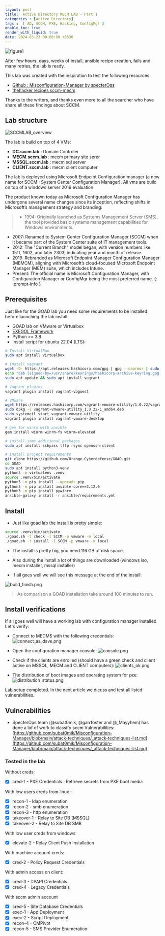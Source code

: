 ```yaml
---
layout: post
title:  Active Directory MECM LAB - Part 1
categories : [Active Directory]
tags :  [ AD, SCCM, PXE, Hacking, ConfigMgr ]
enable_toc: true
render_with_liquid: true
date: 2024-03-23 00:00:00 +0530
---
```



![figure1]({{site.url}}/assets/img/sccmlab1.png)

After few ~~hours~~, ~~days~~, weeks of install, ansible recipe creation, fails and many retries, the lab is ready.

This lab was created with the inspiration to test the following resources:

- [Github : Misconfiguration-Manager by specterOps](https://github.com/subat0mik/Misconfiguration-Manager/tree/main)
- [thehacker.recipes sccm-mecm](https://www.thehacker.recipes/a-d/movement/sccm-mecm)

Thanks to the writers, and thanks even more to all the searcher who have share all these findings about SCCM.

## Lab structure

![SCCMLAB_overview](/assets/img/sccmlab2.png)

The lab is build on top of 4 VMs:
- **DC.sccm.lab** :  Domain Controler 
- **MECM.sccm.lab** : mecm primary site serer
- **MSSQL.sccm.lab** : mecm sql server
- **CLIENT.sccm.lab** : mecm client computer

The lab is deployed using Microsoft Endpoint Configuration manager (a new name for SCCM : System Center Configuration Manager). All vms are build on top of a windows server 2019 evaluation.

The product known today as Microsoft Configuration Manager has undergone several name changes since its inception, reflecting shifts in Microsoft’s management strategy and branding:

> - 1994: Originally launched as Systems Management Server (SMS), the tool provided basic systems management capabilities for Windows environments.
- 2007: Renamed to System Center Configuration Manager (SCCM) when it became part of the System Center suite of IT management tools.
- 2012: The "Current Branch" model began, with version numbers like 1511, 1602, and later 2303, indicating year and month of release.
- 2019: Rebranded as Microsoft Endpoint Manager Configuration Manager (MEMCM), aligning with Microsoft’s cloud-focused Microsoft Endpoint Manager (MEM) suite, which includes Intune.
- Present: The official name is Microsoft Configuration Manager, with Configuration Manager or ConfigMgr being the most preferred name.
{: .prompt-info } 

## Prerequisites
Just like for the GOAD lab you need some requirements to be installed before launching the lab install.

- GOAD lab on VMware or Virtualbox
- [EXEGOL Framework](https://github.com/ThePorgs/Exegol)
- Python >= 3.8
- Install script for ubuntu 22.04 (LTS):

```bash
# Install VirtualBox
sudo apt install virtualbox

# Install vagrant
wget -O- https://apt.releases.hashicorp.com/gpg | gpg --dearmor | sudo tee /usr/share/keyrings/hashicorp-archive-keyring.gpg
echo "deb [signed-by=/usr/share/keyrings/hashicorp-archive-keyring.gpg] https://apt.releases.hashicorp.com $(lsb_release -cs) main" | sudo tee /etc/apt/sources.list.d/hashicorp.list
sudo apt update && sudo apt install vagrant

# Vagrant plugins
vagrant plugin install vagrant-vbguest

# VMware
wget https://releases.hashicorp.com/vagrant-vmware-utility/1.0.22/vagrant-vmware-utility_1.0.22-1_amd64.deb
sudo dpkg -i vagrant-vmware-utility_1.0.22-1_amd64.deb
sudo systemctl start vagrant-vmware-utility
vagrant plugin install vagrant-vmware-desktop

# gem for winrm with ansible
gem install winrm winrm-fs winrm-elevated

# install some additional packages
sudo apt install sshpass lftp rsync openssh-client

# install project requirements
git clone https://github.com/Orange-Cyberdefense/GOAD.git
cd GOAD
sudo apt install python3-venv
python3 -m virtualenv .venv
source .venv/bin/activate
python3 -m pip install --upgrade pip
python3 -m pip install ansible-core==2.12.6
python3 -m pip install pywinrm
ansible-galaxy install -r ansible/requirements.yml
```

## Install

- Just like goad lab the install is pretty simple:

```bash
source .venv/bin/activate
./goad.sh -t check -l SCCM -p vmware -m local
./goad.sh -t install -l SCCM -p vmware -m local
```

- The install is pretty big, you need 116 GB of disk space.
- Also during the install a lot of things are downloaded (windows iso, mecm installer, mssql installer)

- If all goes well we will see this message at the end of the install:

![build_finish.png](/assets/img/sccmlab3.png)

> As comparison a GOAD installation take around 100 minutes to run.

## Install verifications

If all goes well will have a working lab with configuration manager installed.
Let's verify:

- Connect to MECM$ with the following credentials:
![connect_as_dave.png](/assets/img/sccmlab4.png)

- Open the configuration manager console:
![console.png](/assets/img/sccmlab5.png)

- Check if the clients are enrolled (should have a green check and client active on MSSQL, MECM and CLIENT computers):
![clients_ok.png](/assets/img/sccmlab6.png)

- The distribution of boot images and operating system for pxe:
![distribution_status.png](/assets/img/sccmlab7.png)

Lab setup completed. In the next article we dicuss and test all listed vulnerabilities.

## Vulnerabilities

- SpecterOps team (@subat0mik, @garrfoster and @_Mayyhem) has done a lof of work to classify sccm Vulnerabilities: 
[https://github.com/subat0mik/Misconfiguration-Manager/blob/main/attack-techniques/_attack-techniques-list.md](https://github.com/subat0mik/Misconfiguration-Manager/blob/main/attack-techniques/_attack-techniques-list.md)


### Tested in the lab
Without creds:
- [X] cred-1 - PXE Credentials : Retrieve secrets from PXE boot media

With low users creds from linux :
- [X] recon-1 - ldap enumeration
- [X] recon-2 - smb enumeration
- [X] recon-3 - http enumeration
- [X] takeover-1 - Relay to Site DB (MSSQL)
- [X] takeover-2 - Relay to Site DB SMB

With low user creds from windows:
- [X] elevate-2 - Relay Client Push Installation

With machine account creds:
- [X] cred-2 - Policy Request Credentials

With admin access on client:
- [X] cred-3 - DPAPI Credentials
- [X] cred-4 - Legacy Credentials

With sccm admin account
- [X] cred-5 - Site Database Credentials
- [X] exec-1 - App Deployment
- [X] exec-2 - Script Deployment
- [X] recon-4 - CMPivot
- [X] recon-5 - SMS Provider Enumeration
